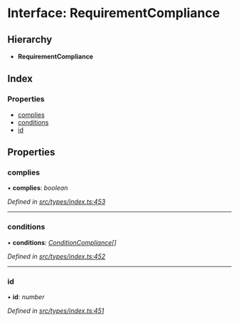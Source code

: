 # Interface: RequirementCompliance

## Hierarchy

* **RequirementCompliance**

## Index

### Properties

* [complies](requirementcompliance.md#complies)
* [conditions](requirementcompliance.md#conditions)
* [id](requirementcompliance.md#id)

## Properties

###  complies

• **complies**: *boolean*

*Defined in [src/types/index.ts:453](https://github.com/PolymathNetwork/polymesh-sdk/blob/524b0225/src/types/index.ts#L453)*

___

###  conditions

• **conditions**: *[ConditionCompliance](conditioncompliance.md)[]*

*Defined in [src/types/index.ts:452](https://github.com/PolymathNetwork/polymesh-sdk/blob/524b0225/src/types/index.ts#L452)*

___

###  id

• **id**: *number*

*Defined in [src/types/index.ts:451](https://github.com/PolymathNetwork/polymesh-sdk/blob/524b0225/src/types/index.ts#L451)*
